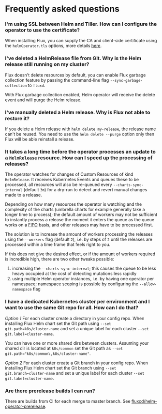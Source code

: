 # Frequently asked questions

### I'm using SSL between Helm and Tiller. How can I configure the operator to use the certificate?

When installing Flux, you can supply the CA and client-side certificate using the `helmOperator.tls` options,
more details [here](tutorials/get-started.md).

### I've deleted a HelmRelease file from Git. Why is the Helm release still running on my cluster?

Flux doesn't delete resources by default, you can enable Flux garbage collection feature
by passing the command-line flag `--sync-garbage-collection` to `fluxd`.

With Flux garbage collection enabled, Helm operator will receive the delete event and will purge the Helm release.

### I've manually deleted a Helm release. Why is Flux not able to restore it?

If you delete a Helm release with `helm delete my-release`, the release name can't be reused.
You need to use the `helm delete --purge` option only then Flux will be able reinstall a release.

### It takes a long time before the operator processes an update to a `HelmRelease` resource. How can I speed up the processing of releases?

The operator watches for changes of Custom Resources of kind `HelmRelease`. It receives Kubernetes
Events and queues these to be processed, all resources will also be re-queued every
`--charts-sync-interval` (default `3m`) for a dry-run to detect and revert manual changes made to a
release.

Depending on how many resources the operator is watching and the complexity of the charts (umbrella
charts for example generally take a longer time to process); the default amount of workers may not
be sufficient to instantly process a release the moment it enters the queue as the queue works on
a [FIFO](https://en.wikipedia.org/wiki/FIFO_(computing_and_electronics)) basis, and other releases
may have to be processed first.

The solution is to increase the amount of workers processing the releases using the `--workers`
flag (default `2`), i.e. by steps of `2` until the releases are processed within a time frame that
feels right to you.

If this does not give the desired effect, or if the amount of workers required is incredible high,
there are two other tweaks possible:

1. increasing the `--charts-sync-interval`; this causes the queue to be less heavy occupied at the
   cost of detecting mutations less rapidly
1. using multiple Helm operator instances, i.e. by having one operator per namespace; namespace
   scoping is possible by configuring the `--allow-namespace` flag

### I have a dedicated Kubernetes cluster per environment and I want to use the same Git repo for all. How can I do that?

*Option 1*
For each cluster create a directory in your config repo.
When installing Flux Helm chart set the Git path using `--set git.path=k8s/cluster-name`
and set a unique label for each cluster `--set git.label=cluster-name`.

You can have one or more shared dirs between clusters. Assuming your shared dir is located
at `k8s/common` set the Git path as `--set git.path="k8s/common\,k8s/cluster-name"`.

*Option 2*
For each cluster create a Git branch in your config repo.
When installing Flux Helm chart set the Git branch using `--set git.branch=cluster-name`
and set a unique label for each cluster `--set git.label=cluster-name`.

### Are there prerelease builds I can run?

There are builds from CI for each merge to master branch. See
[fluxcd/helm-operator-prerelease](https://hub.docker.com/r/fluxcd/helm-operator-prerelease/tags).

